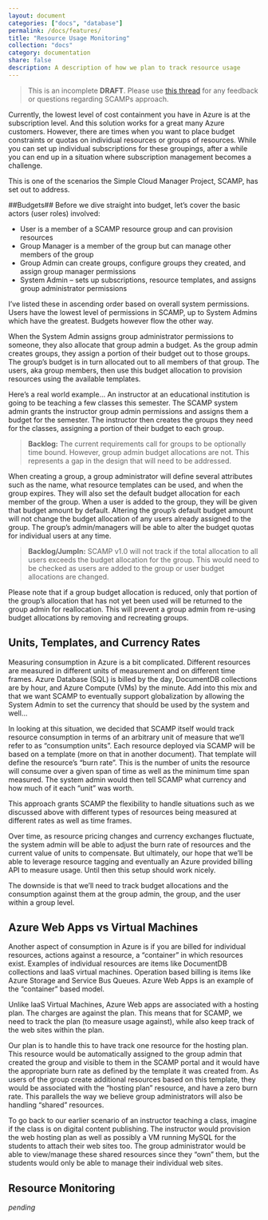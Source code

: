 ```yaml
---
layout: document
categories: ["docs", "database"]
permalink: /docs/features/
title: "Resource Usage Monitoring"
collection: "docs"
category: documentation
share: false
description: A description of how we plan to track resource usage
---
```


> This is an incomplete **DRAFT**. Please use [this thread](https://github.com/SimpleCloudManagerProject/SCAMP/issues/150) for any feedback or questions regarding SCAMPs approach. 

Currently, the lowest level of cost containment you have in Azure is at the subscription level. And this solution works for a great many Azure customers. However, there are times when you want to place budget constraints or quotas on individual resources or groups of resources. While you can set up individual subscriptions for these groupings, after a while you can end up in a situation where subscription management becomes a challenge. 

This is one of the scenarios the Simple Cloud Manager Project, SCAMP, has set out to address. 

##Budgets##
Before we dive straight into budget, let’s cover the basic actors (user roles) involved:

- User is a member of a SCAMP resource group and can provision resources 
- Group Manager is a member of the group but can manage other members of the group
- Group Admin can create groups, configure groups they created, and assign group manager permissions
- System Admin – sets up subscriptions, resource templates, and assigns group administrator permissions

I’ve listed these in ascending order based on overall system permissions. Users have the lowest level of permissions in SCAMP, up to System Admins which have the greatest. Budgets however flow the other way. 

When the System Admin assigns group administrator permissions to someone, they also allocate that group admin a budget. As the group admin creates groups, they assign a portion of their budget out to those groups.  The group’s budget is in turn allocated out to all members of that group. The users, aka group members, then use this budget allocation to provision resources using the available templates.

Here’s a real world example… An instructor at an educational institution is going to be teaching a few classes this semester. The SCAMP system admin grants the instructor group admin permissions and assigns them a budget for the semester. The instructor then creates the groups they need for the classes, assigning a portion of their budget to each group. 

> **Backlog:** The current requirements call for groups to be optionally time bound. However, group admin budget allocations are not. This represents a gap in the design that will need to be addressed. 

When creating a group, a group administrator will define several attributes such as the name, what resource templates can be used, and when the group expires. They will also set the default budget allocation for each member of the group. When a user is added to the group, they will be given that budget amount by default. Altering the group’s default budget amount will not change the budget allocation of any users already assigned to the group. The group’s admin/managers will be able to alter the budget quotas for individual users at any time.
 
> **Backlog/JumpIn:** SCAMP v1.0 will not track if the total allocation to all users exceeds the budget allocation for the group. This would need to be checked as users are added to the group or user budget allocations are changed.
 
Please note that if a group budget allocation is reduced, only that portion of the group’s allocation that has not yet been used will be returned to the group admin for reallocation. This will prevent a group admin from re-using budget allocations by removing and recreating groups.

## Units, Templates, and Currency Rates ##
Measuring consumption in Azure is a bit complicated. Different resources are measured in different units of measurement and on different time frames. Azure Database (SQL) is billed by the day, DocumentDB collections are by hour, and Azure Compute (VMs) by the minute. Add into this mix and that we want SCAMP to eventually support globalization by allowing the System Admin to set the currency that should be used by the system and well… 

In looking at this situation, we decided that SCAMP itself would track resource consumption in terms of an arbitrary unit of measure that we’ll refer to as “consumption units”. Each resource deployed via SCAMP will be based on a template (more on that in another document). That template will define the resource’s “burn rate”. This is the number of units the resource will consume over a given span of time as well as the minimum time span measured. The system admin would then tell SCAMP what currency and how much of it each “unit” was worth. 

This approach grants SCAMP the flexibility to handle situations such as we discussed above with different types of resources being measured at different rates as well as time frames. 

Over time, as resource pricing changes and currency exchanges fluctuate, the system admin will be able to adjust the burn rate of resources and the current value of units to compensate. But ultimately, our hope that we’ll be able to leverage resource tagging and eventually an Azure provided billing API to measure usage. Until then this setup should work nicely. 

The downside is that we’ll need to track budget allocations and the consumption against them at the group admin, the group, and the user within a group level.

## Azure Web Apps vs Virtual Machines ##
Another aspect of consumption in Azure is if you are billed for individual resources, actions against a resource, a “container” in which resources exist. Examples of individual resources are items like DocumentDB collections and IaaS virtual machines. Operation based billing is items like Azure Storage and Service Bus Queues. Azure Web Apps is an example of the “container” based model. 

Unlike IaaS Virtual Machines, Azure Web apps are associated with a hosting plan. The charges are against the plan. This means that for SCAMP, we need to track the plan (to measure usage against), while also keep track of the web sites within the plan. 

Our plan is to handle this to have track one resource for the hosting plan. This resource would be automatically assigned to the group admin that created the group and visible to them in the SCAMP portal and it would have the appropriate burn rate as defined by the template it was created from. As users of the group create additional resources based on this template, they would be associated with the “hosting plan” resource, and have a zero burn rate. This parallels the way we believe group administrators will also be handling “shared” resources.

To go back to our earlier scenario of an instructor teaching a class, imagine if the class is on digital content publishing. The instructor would provision the web hosting plan as well as possibly a VM running MySQL for the students to attach their web sites too. The group administrator would be able to view/manage these shared resources since they “own” them, but the students would only be able to manage their individual web sites.  

## Resource Monitoring ##

*pending*
